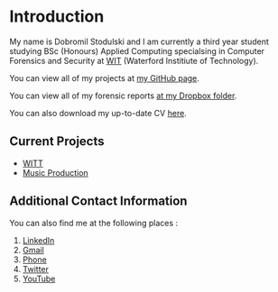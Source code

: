# Introduction

My name is Dobromil Stodulski and I am currently a third year student studying BSc (Honours) Applied Computing specialsing in Computer Forensics and Security at [WIT](https://www.wit.ie/) (Waterford Institiute of Technology).

You can view all of my projects at [my GitHub page](https://github.com/bb100dulski).

You can view all of my forensic reports [at my Dropbox folder](https://www.dropbox.com/home/Forensics%20Reports).

You can also download my up-to-date CV [here](https://docs.google.com/document/d/1A-RUhy55YYFaroCGaYwTzKxofQ0-sB5c3q2STW5I5PY/edit?usp=sharing).

## Current Projects

- [WITT](https://github.com/bb100dulski/timeTablePlusPlus-Android-)
- [Music Production](https://www.youtube.com/channel/UC85Ql9OO0jSD5fIROzIVfQw)

## Additional Contact Information

You can also find me at the following places :

1. [LinkedIn](https://www.linkedin.com/in/dobromi%C5%82-stodulski-15349b151/)
2. [Gmail](bb100dulski@gmail.com)
3. [Phone](353866638396)
4. [Twitter](https://twitter.com/bb100dulski1)
5. [YouTube](https://www.youtube.com/channel/UCcqVpaDp4ueKmOSN-6-Ws_g?view_as=subscriber)
